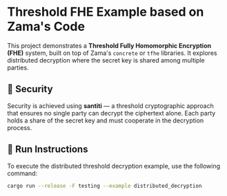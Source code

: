 # Threshold FHE Example based on Zama's Code

This project demonstrates a **Threshold Fully Homomorphic Encryption (FHE)** system, built on top of Zama's `concrete` or `tfhe` libraries. It explores distributed decryption where the secret key is shared among multiple parties.

## 🔐 Security

Security is achieved using **santiti** — a threshold cryptographic approach that ensures no single party can decrypt the ciphertext alone. Each party holds a share of the secret key and must cooperate in the decryption process.

## 🚀 Run Instructions

To execute the distributed threshold decryption example, use the following command:

```bash
cargo run --release -F testing --example distributed_decryption

